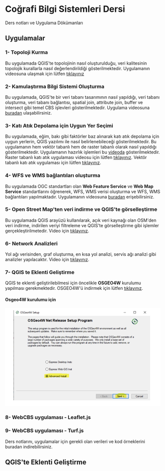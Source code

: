# Coğrafi Bilgi Sistemleri Dersi 
Ders notları ve Uygulama Dökümanları

## Uygulamalar

### 1- Topoloji Kurma
Bu uygulamada QGIS'te topolojinin nasıl oluşturulduğu, veri kalitesinin topolojik kurallarla nasıl değerlendirildiği gösterilmektedir. Uygulamanın videosuna ulaşmak için lütfen [tıklayınız]()
### 2- Kamulaştırma Bilgi Sistemi Oluşturma
Bu uygulamada, QGIS'te bir veri tabanı tasarımının nasıl yapıldığı, veri tabanı oluşturma, veri tabanı bağlantısı, spatial join, attribute join, buffer ve intersect gibi temel CBS işlevleri gösterilmektedir. Uygulama videosuna [buradan](https://www.youtube.com/watch?v=p-kc4daB1bE) ulaşabilirsiniz.
### 3- Katı Atık Depolama için Uygun Yer Seçimi
Bu uygulamada, eğim, bakı gibi faktörler baz alınarak katı atık depolama için uygun yerlerin, QGIS yazılımı ile nasıl belirlenebileceği gösterilmektedir. Bu uygulamanın hem vektör tabanlı hem de raster tabanlı olarak nasıl yapıldığı gösterilmektedir. Uygulamanın hazırlık işlemleri bu [videoda](https://www.youtube.com/watch?v=rE7datxUIp0) gösterilmektedir. Raster tabanlı katı atık uygulaması videosu için lütfen [tıklayınız](https://www.youtube.com/watch?v=2NzUygEvQ9g). Vektör tabanlı katı atık uygulaması için lütfen [tıklayınız](https://www.youtube.com/watch?v=NoWOmFkxzsk&t=476s).
### 4- WFS ve WMS bağlantıları oluşturma
Bu uygulamada OGC standartları olan **Web Feature Service** ve **Web Map Service** standartlarını öğrenerek, WFS, WMS verisi oluşturma ve WFS, WMS bağlantıları yapılmaktadır. Uygulamanın videosuna [buradan](https://www.youtube.com/watch?v=BaR54_XZGmo) erişebilirsiniz. 
### 5- Open Street Map'ten veri indirme ve QGIS'te görselleştirme
Bu uygulamada QGIS arayüzü kullanılarak, açık veri kaynağı olan OSM'den veri indirme, indirilen veriyi filtreleme ve QGIS'te görselleştirme gibi işlemler gerçekleştirilmetedir. Video için [tıklayınız](https://www.youtube.com/watch?v=LQpxvQxe9Fc).
### 6- Network Analizleri
Yol ağı verisinden, graf oluşturma, en kısa yol analizi, servis ağı analizi gibi analizler yapılacaktır. Video için [tıklayınız](https://www.youtube.com/watch?v=FmoTk09llvg).
### 7- QGIS te Eklenti Geliştirme
QGIS te eklenti geliştirilebilmesi için öncelikle **OSGEO4W** kurulumu yapılması gerekmektedir. OSGEO4W'ü indirmek için lütfen [tıklayınız](https://qgis.org/tr/site/forusers/download.html).
#### Osgeo4W kurulumu için
![resim](https://github.com/cetincomert/HRT405-Cografi-Bilgi-Sistemleri/blob/master/Ekran%20Resmi%202019-06-15%2010.45.23.png)
### 8- WebCBS uygulaması - Leaflet.js

### 9- WebCBS uygulaması - Turf.js

Ders notlarını, uygulamalar için gerekli olan verileri ve kod örneklerini buradan indirebilirsiniz.

## QGIS'te Eklenti Geliştirme 

